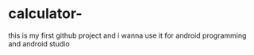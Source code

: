 # calculator-
this is my first github project and i wanna use it for android programming and android studio

